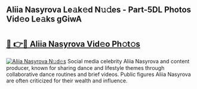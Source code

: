 ## Aliia Nasyrova Le𝚊k𝚎d N𝚞𝚍es - Part-5DL Photos Vid𝚎o Le𝚊ks gGiwA

# <h2><a href="http://fbddor.evod.top/?m=Aliia+Nasyrova">🔗 👉🔴 Aliia Nasyrova Vid𝚎o Ph𝚘t𝚘s</a></h2>

[![Aliia Nasyrova N𝚞d𝚎s](https://i.imgur.com/8V9OHl7.gif)](http://fbddor.evod.top/?m=Aliia+Nasyrova)
Social media celebrity Aliia Nasyrova and content producer, known for sharing dance and lifestyle themes through collaborative dance routines and brief videos. Public figures Aliia Nasyrova are often criticized for their wealth and influence. 
